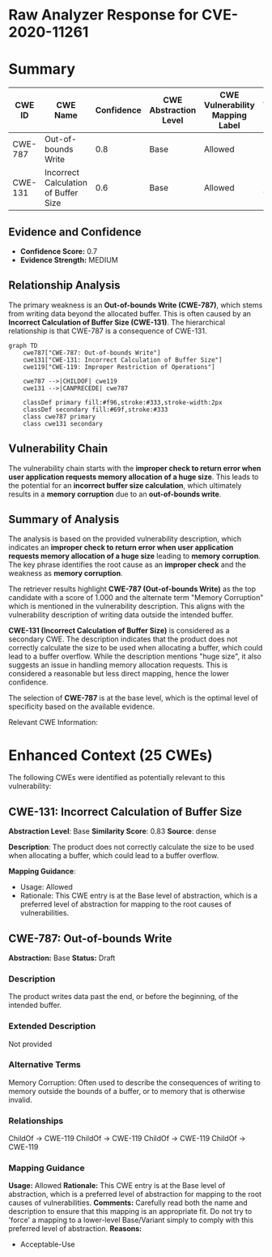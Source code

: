 # Raw Analyzer Response for CVE-2020-11261

# Summary
| CWE ID | CWE Name | Confidence | CWE Abstraction Level | CWE Vulnerability Mapping Label | CWE-Vulnerability Mapping Notes |
|---|---|---|---|---|---|
| CWE-787 | Out-of-bounds Write | 0.8 | Base | Allowed | Primary CWE |
| CWE-131 | Incorrect Calculation of Buffer Size | 0.6 | Base | Allowed | Secondary CWE |

## Evidence and Confidence

*   **Confidence Score:** 0.7
*   **Evidence Strength:** MEDIUM

## Relationship Analysis
The primary weakness is an **Out-of-bounds Write (CWE-787)**, which stems from writing data beyond the allocated buffer. This is often caused by an **Incorrect Calculation of Buffer Size (CWE-131)**. The hierarchical relationship is that CWE-787 is a consequence of CWE-131.

```mermaid
graph TD
    cwe787["CWE-787: Out-of-bounds Write"]
    cwe131["CWE-131: Incorrect Calculation of Buffer Size"]
    cwe119["CWE-119: Improper Restriction of Operations"]

    cwe787 -->|CHILDOF| cwe119
    cwe131 -->|CANPRECEDE| cwe787
    
    classDef primary fill:#f96,stroke:#333,stroke-width:2px
    classDef secondary fill:#69f,stroke:#333
    class cwe787 primary
    class cwe131 secondary
```

## Vulnerability Chain
The vulnerability chain starts with the **improper check to return error when user application requests memory allocation of a huge size**. This leads to the potential for an **incorrect buffer size calculation**, which ultimately results in a **memory corruption** due to an **out-of-bounds write**.

## Summary of Analysis
The analysis is based on the provided vulnerability description, which indicates an **improper check to return error when user application requests memory allocation of a huge size** leading to **memory corruption**. The key phrase identifies the root cause as an **improper check** and the weakness as **memory corruption**.

The retriever results highlight **CWE-787 (Out-of-bounds Write)** as the top candidate with a score of 1.000 and the alternate term "Memory Corruption" which is mentioned in the vulnerability description. This aligns with the vulnerability description of writing data outside the intended buffer.

**CWE-131 (Incorrect Calculation of Buffer Size)** is considered as a secondary CWE. The description indicates that the product does not correctly calculate the size to be used when allocating a buffer, which could lead to a buffer overflow. While the description mentions "huge size", it also suggests an issue in handling memory allocation requests. This is considered a reasonable but less direct mapping, hence the lower confidence.

The selection of **CWE-787** is at the base level, which is the optimal level of specificity based on the available evidence.

Relevant CWE Information:

# Enhanced Context (25 CWEs)
The following CWEs were identified as potentially relevant to this vulnerability:

## CWE-131: Incorrect Calculation of Buffer Size
**Abstraction Level**: Base
**Similarity Score**: 0.83
**Source**: dense

**Description**:
The product does not correctly calculate the size to be used when allocating a buffer, which could lead to a buffer overflow.

**Mapping Guidance**:
- Usage: Allowed
- Rationale: This CWE entry is at the Base level of abstraction, which is a preferred level of abstraction for mapping to the root causes of vulnerabilities.

## CWE-787: Out-of-bounds Write
**Abstraction:** Base
**Status:** Draft

### Description
The product writes data past the end, or before the beginning, of the intended buffer.

### Extended Description
Not provided

### Alternative Terms
Memory Corruption: Often used to describe the consequences of writing to memory outside the bounds of a buffer, or to memory that is otherwise invalid.

### Relationships
ChildOf -> CWE-119
ChildOf -> CWE-119
ChildOf -> CWE-119
ChildOf -> CWE-119

### Mapping Guidance
**Usage:** Allowed
**Rationale:** This CWE entry is at the Base level of abstraction, which is a preferred level of abstraction for mapping to the root causes of vulnerabilities.
**Comments:** Carefully read both the name and description to ensure that this mapping is an appropriate fit. Do not try to 'force' a mapping to a lower-level Base/Variant simply to comply with this preferred level of abstraction.
**Reasons:**
- Acceptable-Use